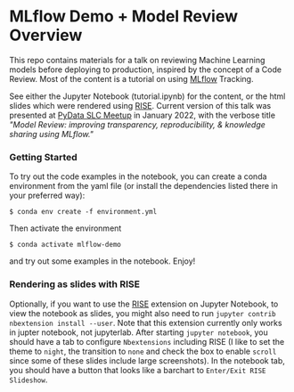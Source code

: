# MLflow Demo + Model Review Overview

This repo contains materials for a talk on reviewing Machine Learning models before deploying to production, inspired by the concept of a Code Review. Most of the content is a tutorial on using [MLflow](https://www.mlflow.org/docs/latest/index.html) Tracking.

See either the Jupyter Notebook (tutorial.ipynb) for the content, or the html slides which were rendered using [RISE](https://github.com/damianavila/RISE). Current version of this talk was presented at [PyData SLC Meetup](https://www.meetup.com/PyData-SLC/events/283185065/) in January 2022, with the verbose title _"Model Review: improving transparency, reproducibility, & knowledge sharing using MLflow."_

### Getting Started

To try out the code examples in the notebook, you can create a conda environment from the yaml file (or install the dependencies listed there in your preferred way):

```
$ conda env create -f environment.yml
```
 
 Then activate the environment
 
 ```
 $ conda activate mlflow-demo
 ```
 
and try out some examples in the notebook. Enjoy!

### Rendering as slides with RISE

Optionally, if you want to use the [RISE](https://rise.readthedocs.io/en/stable/) extension on Jupyter Notebook, to view the notebook as slides, you might also need to run `jupyter contrib nbextension install --user`. Note that this extension
currently only works in jupter notebook, not jupyterlab. After starting
`jupyter notebook`, you should have a tab to configure `Nbextensions` including
RISE (I like to set the theme to `night`, the transition to `none` and check the box to enable `scroll` since some of these slides include large screenshots). In the notebook tab, you should have a button that looks like a barchart to `Enter/Exit RISE Slideshow`.
